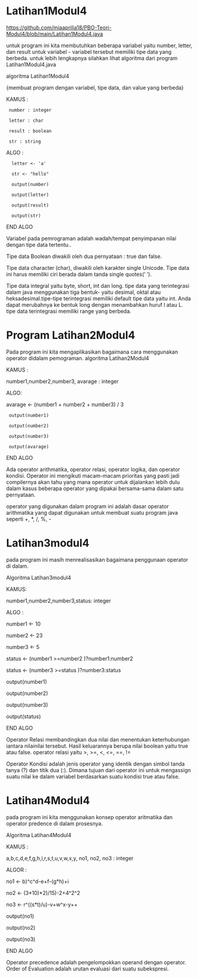 # Latihan1Modul4

https://github.com/miaaprilia18/PBO-Teori-Modul4/blob/main/Latihan1Modul4.java

untuk program ini kita membutuhkan beberapa variabel yaitu number, letter, dan result untuk variabel - variabel tersebut memiliki tipe data yang berbeda. untuk lebih lengkapnya silahkan lihat algoritma dari program Latihan1Modul4.java

algoritma Latihan1Modul4

{membuat program dengan variabel, tipe data, dan value yang berbeda}

KAMUS :

     number : integer

     letter : char

     result : boolean

     str : string

ALGO :

      letter <- 'a'

      str <- "hello"

      output(number)

      output(letter)

      output(result)

      output(str)

END ALGO

Variabel pada pemrograman adalah wadah/tempat penyimpanan nilai dengan tipe data tertentu.. 

Tipe data Boolean diwakili oleh dua pernyataan : true dan false.

Tipe data character (char), diwakili oleh karakter single Unicode. Tipe data ini harus memiliki ciri berada dalam tanda single quotes(’ ’).

Tipe data integral yaitu byte, short, int dan long. tipe data yang terintegrasi dalam java menggunakan tiga bentuk- yaitu desimal, oktal atau heksadesimal.tipe-tipe terintegrasi memiliki default tipe data yaitu int. Anda dapat merubahnya ke bentuk long dengan menambahkan huruf l atau L. tipe data terintegrasi memiliki range yang berbeda.

# Program Latihan2Modul4

Pada program ini kita mengaplikasikan bagaimana cara menggunakan operator didalam pemograman. 
algoritma Latihan2Modul4

KAMUS :

   number1,number2,number3, avarage : integer

ALGO:

avarage <- (number1 + number2 + number3) / 3

     output(number1)

     output(number2)

     output(number3)

     output(avarage)

END ALGO

Ada operator arithmatika, operator relasi, operator logika, dan operator kondisi. Operator ini mengikuti macam-macam prioritas yang pasti jadi compilernya akan tahu yang mana operator untuk dijalankan lebih dulu dalam kasus beberapa operator yang dipakai bersama-sama dalam satu pernyataan.

operator yang digunakan dalam program ini adalah dasar operator arithmatika yang dapat digunakan untuk membuat suatu program java seperti +, *, /, %, -


# Latihan3modul4
pada program ini masih menrealisasikan bagaimana penggunaan operator di dalam.

Algoritma Latihan3modul4

KAMUS:

   number1,number2,number3,status: integer

ALGO :

   number1 <- 10

   number2 <- 23

   number3 <- 5

   status <- (number1 >=number2 )?number1:number2

   status <- (number3 >=status )?number3:status

   output(number1)

   output(number2)

   output(number3)

   output(status)

END ALGO

Operator Relasi membandingkan dua nilai dan menentukan keterhubungan iantara nilainilai tersebut. Hasil keluarannya berupa nilai boolean yaitu true atau false. operator relasi yaitu >, >=, <, <=, ==, !=

Operator Kondisi adalah jenis operator yang identik dengan simbol tanda tanya (?) dan titik dua (:). Dimana tujuan dari operator ini untuk mengassign suatu nilai ke dalam variabel berdasarkan suatu kondisi true atau false.

# Latihan4Modul4

pada program ini kita menggunakan konsep operator aritmatika dan operator predence di dalam prosesnya.

Algoritma Latihan4Modul4

KAMUS :

   a,b,c,d,e,f,g,h,i,r,s,t,u,v,w,x,y, no1, no2, no3 : integer

ALGOR :

   no1 <- b)^c^d-e+f-(g*h)+i

   no2 <- (3*10)*2)/15)-2+4^2^2

   no3 <- r^((s*t)/u)-v+w^x-y++

   output(no1)

   output(no2)

   output(no3)

END ALGO

Operator precedence adalah pengelompokkan operand dengan operator. Order of Evaluation adalah urutan evaluasi dari suatu subekspresi.



 
